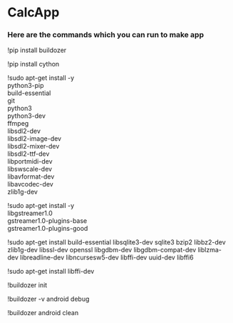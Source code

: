 # CalcApp

### Here are the commands which you can run to make app 

!pip install buildozer

!pip install cython

!sudo apt-get install -y \
    python3-pip \
    build-essential \
    git \
    python3 \
    python3-dev \
    ffmpeg \
    libsdl2-dev \
    libsdl2-image-dev \
    libsdl2-mixer-dev \
    libsdl2-ttf-dev \
    libportmidi-dev \
    libswscale-dev \
    libavformat-dev \
    libavcodec-dev \
    zlib1g-dev
    
!sudo apt-get install -y \
    libgstreamer1.0 \
    gstreamer1.0-plugins-base \
    gstreamer1.0-plugins-good
    
!sudo apt-get install build-essential libsqlite3-dev sqlite3 bzip2 libbz2-dev zlib1g-dev libssl-dev openssl libgdbm-dev libgdbm-compat-dev liblzma-dev libreadline-dev libncursesw5-dev libffi-dev uuid-dev libffi6

!sudo apt-get install libffi-dev

!buildozer init

!buildozer -v android debug

!buildozer android clean
